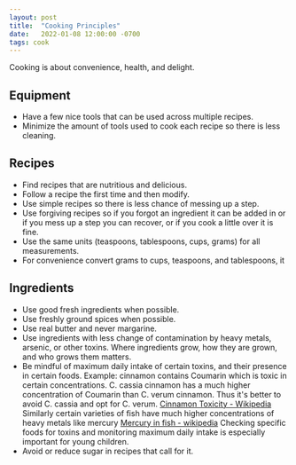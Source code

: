 ```yaml
---
layout: post
title:  "Cooking Principles"
date:   2022-01-08 12:00:00 -0700
tags: cook
---
```


Cooking is about convenience, health, and delight.

## Equipment

- Have a few nice tools that can be used across multiple recipes.
- Minimize the amount of tools used to cook each recipe so there is less cleaning.

## Recipes

- Find recipes that are nutritious and delicious.
- Follow a recipe the first time and then modify.
- Use simple recipes so there is less chance of messing up a step.
- Use forgiving recipes so if you forgot an ingredient it can be added in or if you mess up a step you can recover, or if you cook a little over it is fine.
- Use the same units (teaspoons, tablespoons, cups, grams) for all measurements.
- For convenience convert grams to cups, teaspoons, and tablespoons, it

## Ingredients

- Use good fresh ingredients when possible.
- Use freshly ground spices when possible.
- Use real butter and never margarine.
- Use ingredients with less change of contamination by heavy metals, arsenic, or other toxins. Where ingredients grow, how they are grown, and who grows them matters.
- Be mindful of maximum daily intake of certain toxins, and their presence in certain foods. Example: cinnamon contains Coumarin which is toxic in certain concentrations. C. cassia cinnamon has a much higher concentration of Coumarin than C. verum cinnamon. Thus it's better to avoid C. cassia and opt for C. verum. [Cinnamon Toxicity - Wikipedia](https://en.wikipedia.org/wiki/Cinnamon#Toxicity) Similarly certain varieties of fish have much higher concentrations of heavy metals like mercury [Mercury in fish - wikipedia](https://en.wikipedia.org/wiki/Mercury_in_fish) Checking specific foods for toxins and monitoring maximum daily intake is especially important for young children.
- Avoid or reduce sugar in recipes that call for it.
